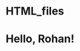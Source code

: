 # HTML_files
<!DOCTYPE html>
<html>
<head>
    <title>Welcome</title>
</head>
<body>
    <h1>Hello, Rohan!</h1>
</body>
</html>
